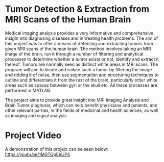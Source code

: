 # Tumor Detection & Extraction from MRI Scans of the Human Brain
Medical imaging analysis provides a very informative and comprehensive insight into diagnosing diseases and in treating health problems.
The aim of this project was to offer a means of detecting and extracting tumors from given MRI scans of the human brain. 
The method involves taking an MRI image of the brain, run it through a number of filtering and analytical processes to determine whether 
a tumor exists or not, identify and extract it thereof. Tumors are normally seen as distinct white areas in MRI scans. 
The program will aim to locate and isolate such a tumor by filtering the image and ridding it of noise, then use segmentation and 
structuring techniques to outline and differentiate it from the rest of the brain, particularly other white areas such as spaces 
between gyri or the skull etc. All these processes are performed in MATLAB.

The project aims to provide great insight into MRI Imaging Analysis and Brain Tumor diagnosis, which can help benefit physicians and
patients, and other relevant parties, in the fields of medicinal and health sciences, as well as imaging and signal analysis.

# Project Video
A demonstration of this project can be seen below:
https://youtu.be/1MGTQpEeUP4 
